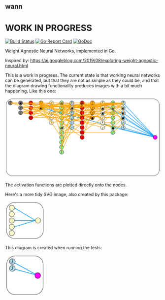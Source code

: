 ## wann

# WORK IN PROGRESS

[![Build Status](https://travis-ci.org/xyproto/wann.svg?branch=master)](https://travis-ci.org/xyproto/wann) [![Go Report Card](https://goreportcard.com/badge/github.com/xyproto/wann)](https://goreportcard.com/report/github.com/xyproto/wann) [![GoDoc](https://godoc.org/github.com/xyproto/wann?status.svg)](https://godoc.org/github.com/xyproto/wann)

Weight Agnostic Neural Networks, implemented in Go.

Inspired by: https://ai.googleblog.com/2019/08/exploring-weight-agnostic-neural.html

This is a work in progress. The current state is that working neural networks can be generated, but that they are not as simple as they could be, and that the diagram drawing functionality produces images with a bit much happening. Like this one:

![work in progress](img/wip.svg)

The activation functions are plotted directly onto the nodes.

Here's a more tidy SVG image, also created by this package:

<img alt=diagram src=img/diagram.svg width=128 />

This diagram is created when running the tests:

<img alt=diagram src=img/test.svg width=128 />
